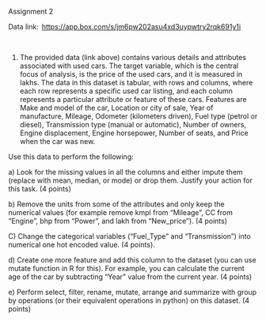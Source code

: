 Assignment 2  
 
Data link:  https://app.box.com/s/jm6pw202asu4xd3uypwtry2rqk691y1i 
 
  
1) The provided data (link above) contains various details and attributes associated with used cars. The target variable, which is the central focus of analysis, is the price of the used cars, and it is measured in lakhs. The data in this dataset is tabular, with rows and columns, where each row represents a specific used car listing, and each column represents a particular attribute or feature of these cars.  Features are Make and model of the car, Location or city of sale, Year of manufacture, Mileage, Odometer (kilometers driven), Fuel type (petrol or diesel), Transmission type (manual or automatic), Number of owners, Engine displacement, Engine horsepower, Number of seats, and Price when the car was new. 

Use this data to perform the following: 
 
a)  Look for the missing values in all the columns and either impute them (replace with mean, median, or mode) or drop them. Justify your action for this task.     (4 points)  
 
b) Remove the units from some of the attributes and only keep the numerical values (for example remove kmpl from “Mileage”, CC from “Engine”, bhp from “Power”, and lakh from “New_price”). (4 points) 

C) Change the categorical variables (“Fuel_Type” and “Transmission”) into numerical one hot encoded value.  (4 points).  

 
d) Create one more feature and add this column to the dataset (you can use mutate function in R for this). For example, you can calculate the current age of the car by subtracting “Year” value from the current year.   (4 points)   

e) Perform select, filter, rename, mutate, arrange and summarize with group by operations (or their equivalent operations in python) on this dataset. (4 points)  
